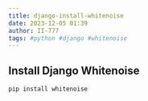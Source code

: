 ```yaml
---
title: django-install-whitenoise
date: 2023-12-05 01:39
author: II-777
tags: #python #django #whitenoise
---
```


## Install Django Whitenoise
```bash
pip install whitenoise
```

